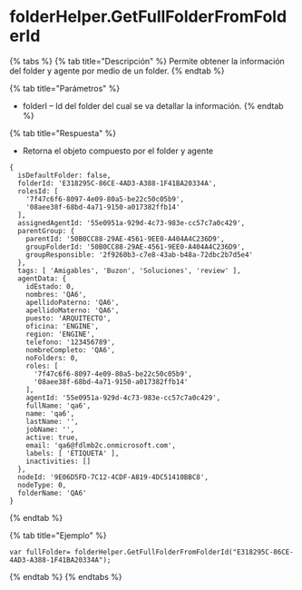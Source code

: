 # folderHelper.GetFullFolderFromFolderId

{% tabs %}
{% tab title="Descripción" %}
Permite obtener la información del folder y agente por medio de un folder.
{% endtab %}

{% tab title="Parámetros" %}
* folderI – Id del folder del cual se va  detallar la información.
{% endtab %}

{% tab title="Respuesta" %}
* Retorna el objeto compuesto por el folder y agente 
```
{
  isDefaultFolder: false,
  folderId: 'E318295C-86CE-4AD3-A388-1F41BA20334A',
  rolesId: [
    '7f47c6f6-8097-4e09-80a5-be22c50c05b9',
    '08aee38f-68bd-4a71-9150-a017382ffb14'
  ],
  assignedAgentId: '55e0951a-929d-4c73-983e-cc57c7a0c429',
  parentGroup: {
    parentId: '50B0CC88-29AE-4561-9EE0-A404A4C236D9',
    groupFolderId: '50B0CC88-29AE-4561-9EE0-A404A4C236D9',
    groupResponsible: '2f9260b3-c7e8-43ab-b48a-72dbc2b7d5e4'
  },
  tags: [ 'Amigables', 'Buzon', 'Soluciones', 'review' ],
  agentData: {
    idEstado: 0,
    nombres: 'QA6',
    apellidoPaterno: 'QA6',
    apellidoMaterno: 'QA6',
    puesto: 'ARQUITECTO',
    oficina: 'ENGINE',
    region: 'ENGINE',
    telefono: '123456789',
    nombreCompleto: 'QA6',
    noFolders: 0,
    roles: [
      '7f47c6f6-8097-4e09-80a5-be22c50c05b9',
      '08aee38f-68bd-4a71-9150-a017382ffb14'
    ],
    agentId: '55e0951a-929d-4c73-983e-cc57c7a0c429',
    fullName: 'qa6',
    name: 'qa6',
    lastName: '',
    jobName: '',
    active: true,
    email: 'qa6@fdlmb2c.onmicrosoft.com',
    labels: [ 'ETIQUETA' ],
    inactivities: []
  },
  nodeId: '9E06D5FD-7C12-4CDF-A819-4DC51410BBC8',
  nodeType: 0,
  folderName: 'QA6'
}
```
{% endtab %}

{% tab title="Ejemplo" %}
```
var fullFolder= folderHelper.GetFullFolderFromFolderId("E318295C-86CE-4AD3-A388-1F41BA20334A");
```
{% endtab %}
{% endtabs %}
